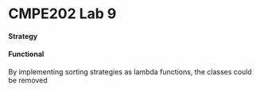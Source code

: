 # CMPE202 Lab 9

#### Strategy

#### Functional
By implementing sorting strategies as lambda functions, the classes could be removed
